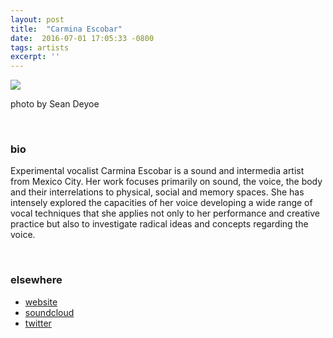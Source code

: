 ```yaml
---
layout: post
title:  "Carmina Escobar"
date:  2016-07-01 17:05:33 -0800
tags: artists
excerpt: ''
---
```


![]({{site.url}}/assets/escobar_for_webv2.jpg)

photo by Sean Deyoe

<br/>


### bio
Experimental vocalist Carmina Escobar is a sound and intermedia artist from Mexico City. Her work focuses primarily on sound, the voice, the body and their interrelations to physical, social and memory spaces. She has intensely explored the capacities of her voice developing a wide range of vocal techniques that she applies not only to her performance and creative practice but also to investigate radical ideas and concepts regarding the voice.

<br/>


### elsewhere

* [website](http://carminaescobar.com/)
* [soundcloud](https://soundcloud.com/carmina)
* [twitter](https://twitter.com/Carmina_Escobar)
